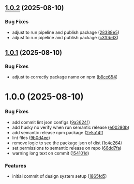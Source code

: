 ## [1.0.2](https://github.com/RodrigoBLima/ds-web-components/compare/v1.0.1...v1.0.2) (2025-08-10)


### Bug Fixes

* adjust to run pipeline and publish package ([28388e5](https://github.com/RodrigoBLima/ds-web-components/commit/28388e5a2775d8d40fbb07c9576506bbbbe7fd50))
* adjust to run pipeline and publish package ([c3f0b63](https://github.com/RodrigoBLima/ds-web-components/commit/c3f0b63b7f7c630760b70cebb04c89504bc8e21d))

## [1.0.1](https://github.com/RodrigoBLima/ds-web-components/compare/v1.0.0...v1.0.1) (2025-08-10)


### Bug Fixes

* adjust to correctly package name on npm ([b9cc654](https://github.com/RodrigoBLima/ds-web-components/commit/b9cc6544c2775205190d26fce692717297df458a))

# 1.0.0 (2025-08-10)


### Bug Fixes

* add commit lint json configs ([9a36241](https://github.com/RodrigoBLima/ds-web-components/commit/9a36241c0988e0cec52a592eecb102c24bac8dc7))
* add husky no verify when run semantic release ([e00280b](https://github.com/RodrigoBLima/ds-web-components/commit/e00280b278bbfacb769d660bdfb6ccd9189c38b9))
* add semantic release npm package ([2e5a14f](https://github.com/RodrigoBLima/ds-web-components/commit/2e5a14fad060be0cf9ea94d7853078af886fa10b))
* lint files ([9b0d4ee](https://github.com/RodrigoBLima/ds-web-components/commit/9b0d4ee00d909406c549cb39b6b03f2056f3a7cf))
* remove logic to see the package json of dist ([1c4c264](https://github.com/RodrigoBLima/ds-web-components/commit/1c4c26411dd6e5eeee33c9ea227fa5db8582835b))
* set permissions to semantic release on repo ([66dd7fa](https://github.com/RodrigoBLima/ds-web-components/commit/66dd7fab9bc51ab063fd500ae3cfca5d00754956))
* warning long text on commit ([154101d](https://github.com/RodrigoBLima/ds-web-components/commit/154101d58da65daa1ae0bb62df923badf2fad294))


### Features

* initial commit of design system setup ([1865fd5](https://github.com/RodrigoBLima/ds-web-components/commit/1865fd52c83074af68881efaa88614fd7da47af2))
